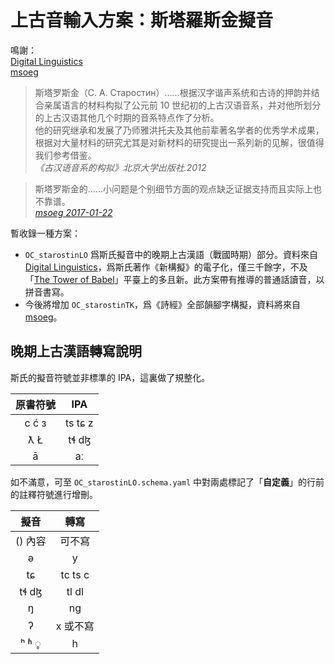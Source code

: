 # 上古音輸入方案：斯塔羅斯金擬音

鳴謝：<br>
[Digital Linguistics](https://github.com/digling/cddb)<br>
[msoeg](https://www.zhihu.com/people/msoeg)

> 斯塔罗斯金（С. А. Старостин）……根据汉字谐声系统和古诗的押韵并结合亲属语言的材料构拟了公元前 10 世纪初的上古汉语音系，并对他所划分的上古汉语其他几个时期的音系特点作了分析。<br>
> 他的研究继承和发展了乃师雅洪托夫及其他前辈著名学者的优秀学术成果，根据对大量材料的研究尤其是对新材料的研究提出一系列新的见解，很值得我们参考借鉴。<br>
> *《古汉语音系的构拟》北京大学出版社.2012*

> 斯塔罗斯金的……小问题是个别细节方面的观点缺乏证据支持而且实际上也不靠谱。<br>
> [*msoeg 2017-01-22*](https://www.zhihu.com/question/55030937/answer/142306406)

暫收錄一種方案：
- `OC_starostinLO` 爲斯氏擬音中的晚期上古漢語（戰國時期）部分。資料來自 [Digital Linguistics](https://github.com/digling/cddb)，爲斯氏著作《新構擬》的電子化，僅三千餘字，不及「[The Tower of Babel](https://starlingdb.org/)」平臺上的多且新。此方案帶有推導的普通話讀音，以拼音書寫。
- 今後將增加 `OC_starostinTK`，爲《詩經》全部韻腳字構擬，資料將來自 [msoeg](https://zhuanlan.zhihu.com/p/48871271)。

## 晚期上古漢語轉寫說明

斯氏的擬音符號並非標準的 IPA，這裏做了規整化。

| 原書符號 | IPA |
| :---: | :---: |
| c ć з | ts tɕ z |
| ƛ Ł | tɬ dɮ |
| ā | aː |

如不滿意，可至 `OC_starostinLO.schema.yaml` 中對兩處標記了「**自定義**」的行前的註釋符號進行增刪。

| 擬音 | 轉寫 |
| :---: | :---: |
| () 內容 | 可不寫 |
| ə | y |
| tɕ | tc ts c |
| tɬ dɮ | tl dl |
| ŋ | ng |
| ʔ | x 或不寫 |
| ʰ ʱ ◌̥ | h |